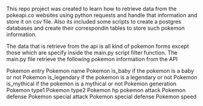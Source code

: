 This repo project was created to learn how to retrieve data from the pokeapi.co websites using python requests and handle that information and store it on csv file.
Also its included some scripts to create a postgres databases and create their correspondin tables to store such pokemon information.

The data that is retrieve from the api is all kind of pokemon forms except those which are specify inside the main.py script filter function. 
The main.py file retrieve the following pokemon information from the API

Pokemon entry
Pokemon name
Pokemon is_baby if the pokemon is a baby or not
Pokemon is_legendary if the pokemon is a legendary or not
Pokemon is_mythical if the pokemon is a mythical or not
Pokemon generation
Pokemon type1
Pokemon type2
Pokemon hp
pokemon attack
Pokemon defense
Pokemon special attack
Pokemon special defense
Pokemon speed
